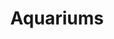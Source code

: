 ---
title: Aquariums
crosslinks:
- JosVermeulen
- PlantedTank
- Cichlid
- metric_units
- Goldfish
- AquaSwap
- ReefTank
- Jarrariums
- xkcd
- shrimptank
- aquarium
- Fishing
- NatureIsFuckingLit
- AskReddit
- Crayfish
- woahdude
- pics
- DIY
---